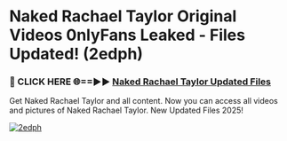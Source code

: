 # Naked Rachael Taylor Original Videos 0nlyFans Leaked - Files Updated! (2edph)

<h3>🔴 CLICK HERE 🌐==►► <a href="https://tinyurl.com/yckcrads" rel="nofollow">Naked Rachael Taylor Updated Files</a></h3>

Get Naked Rachael Taylor and all content. Now you can access all videos and pictures of Naked Rachael Taylor. New Updated Files 2025!

[![2edph](https://i.imgur.com/hpKpOFt.gif)](https://tinyurl.com/yckcrads)
